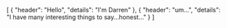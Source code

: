 [
  {
    "header": "Hello",
    "details": "I'm Darren"
  },
  {
    "header": "um...",
    "details": "I have many interesting things to say...honest..."
  }
]
